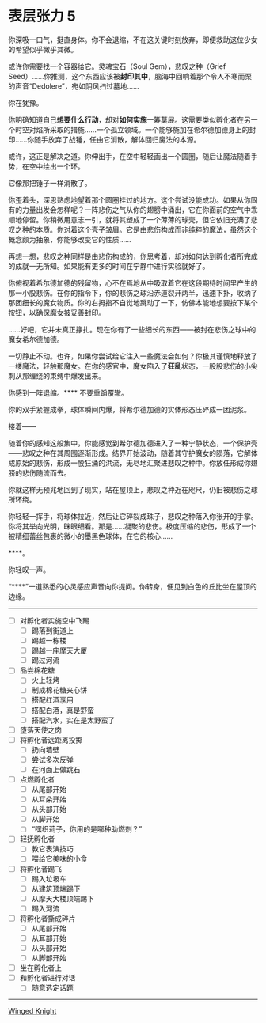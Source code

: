 # 表层张力 5

你深吸一口气，挺直身体。你不会退缩，不在这关键时刻放弃，即便救助这位少女的希望似乎微乎其微。

或许你需要找一个容器给它。灵魂宝石（Soul Gem），悲叹之种（Grief Seed）……你推测，这个东西应该被**封印其中**，脑海中回响着那个令人不寒而栗的声音“Dedolere”，宛如阴风扫过墓地……

你在犹豫。

你明确知道自己**想要什么行动**，却对**如何实施**一筹莫展。这需要类似孵化者在另一个时空对焰所采取的措施……一个孤立领域。一个能够施加在希尔德加德身上的封印……你随手放弃了战锤，任由它消散，解体回归魔法的本源。

或许，这正是解决之道。你伸出手，在空中轻轻画出一个圆圈，随后让魔法随着手势，在空中绘出一个环。

它像那把锤子一样消散了。

你歪着头，深思熟虑地望着那个圆圈挂过的地方。这个尝试没能成功。如果从你固有的力量出发会怎样呢？一阵悲伤之气从你的翅膀中涌出，它在你面前的空气中乖顺地停留。你稍微用意志一引，就将其塑成了一个薄薄的球壳，但它依旧充满了悲叹之种的本质。你对着这个壳子皱眉。它是由悲伤构成而非纯粹的魔法，虽然这个概念颇为抽象，你能够改变它的性质……

再想一想，悲叹之种同样是由悲伤构成的，你思考着，却对如何达到孵化者所完成的成就一无所知。如果能有更多的时间在宁静中进行实验就好了。

你俯视着希尔德加德的残留物，心不在焉地从中吸取着它在这段期待时间里产生的那一小股悲伤。在你的指令下，你的悲伤之球沿赤道裂开两半，迅速下扑，收纳了那团细长的魔女物质。你的右拇指不自觉地跳动了一下，仿佛本能地想要按下某个按钮，以确保魔女被妥善封印。

……好吧，它并未真正挣扎。现在你有了一些细长的东西——被封在悲伤之球中的魔女希尔德加德。

一切静止不动。也许，如果你尝试给它注入一些魔法会如何？你极其谨慎地释放了一缕魔法，轻触那魔女。在你的感官中，魔女陷入了**狂乱**状态，一股股悲伤的小尖刺从那缠绕的束缚中爆发出来。

你感到一阵退缩。**** 不要重蹈覆辙。

你的双手紧握成拳，球体瞬间内爆，将希尔德加德的实体形态压碎成一团泥浆。

接着——

随着你的感知这般集中，你能感觉到希尔德加德进入了一种宁静状态，一个保护壳——悲叹之种在其周围逐渐形成。结界开始波动，随着其守护魔女的陨落，它解体成原始的悲伤，形成一股狂涌的洪流，无尽地汇聚进悲叹之种中。你放任形成你翅膀的悲伤随流而去。

你就这样无预兆地回到了现实，站在屋顶上，悲叹之种近在咫尺，仍旧被悲伤之球所环绕。

你轻轻一挥手，将球体拉近，然后让它碎裂成珠子，悲叹之种落入你张开的手掌。你将其举向光明，眯眼细看。那是……凝聚的悲伤。极度压缩的悲伤，形成了一个被精细蕾丝包裹的微小的墨黑色球体，在它的核心……

****。

你轻叹一声。

“****”一道熟悉的心灵感应声音向你提问。你转身，便见到白色的丘比坐在屋顶的边缘。

---

- [ ] 对孵化者实施空中飞踢
  - [ ] 踢落到街道上
  - [ ] 踢越一栋楼
  - [ ] 踢越一座摩天大厦
  - [ ] 踢过河流
- [ ] 品尝棉花糖
  - [ ] 火上轻烤
  - [ ] 制成棉花糖夹心饼
  - [ ] 搭配红酒享用
  - [ ] 搭配白酒，真是野蛮
  - [ ] 搭配汽水，实在是太野蛮了
- [ ] 堕落天使之肉
- [ ] 将孵化者远距离投掷
  - [ ] 扔向墙壁
  - [ ] 尝试多次反弹
  - [ ] 在河面上做跳石
- [ ] 点燃孵化者
  - [ ] 从尾部开始
  - [ ] 从耳朵开始
  - [ ] 从头部开始
  - [ ] 从脚开始
  - [ ] “嘿织莉子，你用的是哪种助燃剂？”
- [ ] 轻抚孵化者
  - [ ] 教它表演技巧
  - [ ] 喂给它美味的小食
- [ ] 将孵化者踢飞
  - [ ] 踢入垃圾车
  - [ ] 从建筑顶端踢下
  - [ ] 从摩天大楼顶端踢下
  - [ ] 踢入河流
- [ ] 将孵化者撕成碎片
  - [ ] 从尾部开始
  - [ ] 从耳部开始
  - [ ] 从头部开始
  - [ ] 从脚部开始
- [ ] 坐在孵化者上
- [ ] 和孵化者进行对话
  - [ ] 随意选定话题

---

[Winged Knight](https://forums.sufficientvelocity.com/threads/puella-magi-adfligo-systema.2538/page-253#post-1700526)
